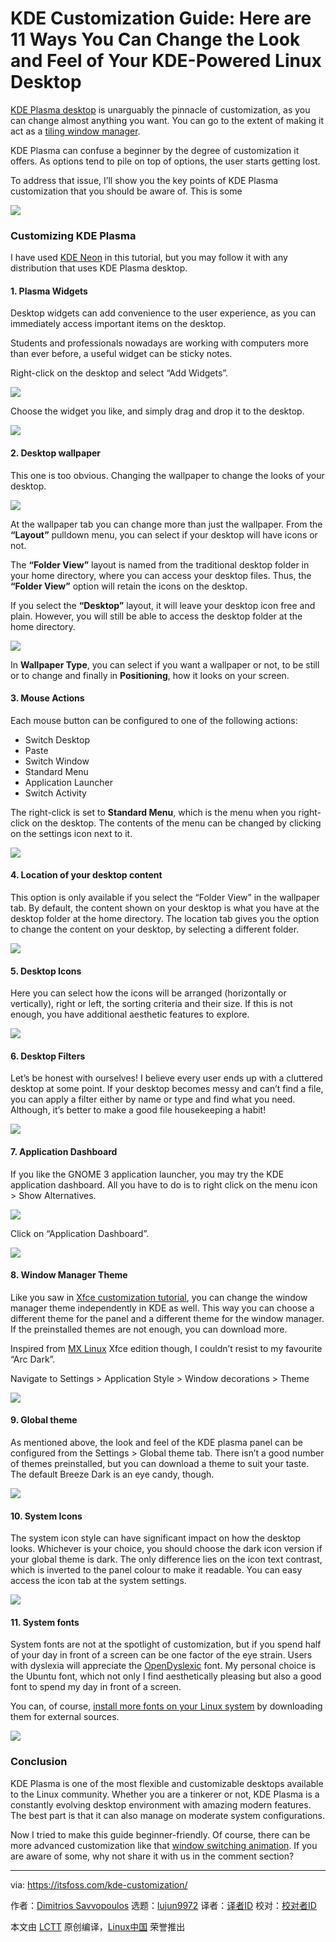 [#]: collector: (lujun9972)
[#]: translator: (wxy)
[#]: reviewer: ( )
[#]: publisher: ( )
[#]: url: ( )
[#]: subject: (KDE Customization Guide: Here are 11 Ways You Can Change the Look and Feel of Your KDE-Powered Linux Desktop)
[#]: via: (https://itsfoss.com/kde-customization/)
[#]: author: (Dimitrios Savvopoulos https://itsfoss.com/author/dimitrios/)

KDE Customization Guide: Here are 11 Ways You Can Change the Look and Feel of Your KDE-Powered Linux Desktop
======

[KDE Plasma desktop][1] is unarguably the pinnacle of customization, as you can change almost anything you want. You can go to the extent of making it act as a [tiling window manager][2].

KDE Plasma can confuse a beginner by the degree of customization it offers. As options tend to pile on top of options, the user starts getting lost.

To address that issue, I’ll show you the key points of KDE Plasma customization that you should be aware of. This is some

![][3]

### Customizing KDE Plasma

I have used [KDE Neon][4] in this tutorial, but you may follow it with any distribution that uses KDE Plasma desktop.

#### 1\. **Plasma Widgets**

Desktop widgets can add convenience to the user experience, as you can immediately access important items on the desktop.

Students and professionals nowadays are working with computers more than ever before, a useful widget can be sticky notes.

Right-click on the desktop and select “Add Widgets”.

![][5]

Choose the widget you like, and simply drag and drop it to the desktop.

![][6]

#### 2\. **Desktop wallpaper**

This one is too obvious. Changing the wallpaper to change the looks of your desktop.

![][7]

At the wallpaper tab you can change more than just the wallpaper. From the **“Layout”** pulldown menu, you can select if your desktop will have icons or not.

The **“Folder View”** layout is named from the traditional desktop folder in your home directory, where you can access your desktop files. Thus, the **“Folder View”** option will retain the icons on the desktop.

If you select the **“Desktop”** layout, it will leave your desktop icon free and plain. However, you will still be able to access the desktop folder at the home directory.

![][8]

In **Wallpaper Type**, you can select if you want a wallpaper or not, to be still or to change and finally in **Positioning**, how it looks on your screen.

#### 3\. Mouse Actions

Each mouse button can be configured to one of the following actions:

  * Switch Desktop
  * Paste
  * Switch Window
  * Standard Menu
  * Application Launcher
  * Switch Activity



The right-click is set to **Standard Menu**, which is the menu when you right-click on the desktop. The contents of the menu can be changed by clicking on the settings icon next to it.

![][9]

#### 4\. Location of your desktop content

This option is only available if you select the “Folder View” in the wallpaper tab. By default, the content shown on your desktop is what you have at the desktop folder at the home directory. The location tab gives you the option to change the content on your desktop, by selecting a different folder.

![][10]

#### 5\. Desktop Icons

Here you can select how the icons will be arranged (horizontally or vertically), right or left, the sorting criteria and their size. If this is not enough, you have additional aesthetic features to explore.

![][11]

#### 6\. Desktop Filters

Let’s be honest with ourselves! I believe every user ends up with a cluttered desktop at some point. If your desktop becomes messy and can’t find a file, you can apply a filter either by name or type and find what you need. Although, it’s better to make a good file housekeeping a habit!

![][12]

#### 7\. Application Dashboard

If you like the GNOME 3 application launcher, you may try the KDE application dashboard. All you have to do is to right click on the menu icon &gt; Show Alternatives.

![][13]

Click on “Application Dashboard”.

![][14]

#### 8\. Window Manager Theme

Like you saw in [Xfce customization tutorial][15], you can change the window manager theme independently in KDE as well. This way you can choose a different theme for the panel and a different theme for the window manager. If the preinstalled themes are not enough, you can download more.

Inspired from [MX Linux][16] Xfce edition though, I couldn’t resist to my favourite “Arc Dark”.

Navigate to Settings &gt; Application Style &gt; Window decorations &gt; Theme

![][17]

#### 9\. Global theme

As mentioned above, the look and feel of the KDE plasma panel can be configured from the Settings &gt; Global theme tab. There isn’t a good number of themes preinstalled, but you can download a theme to suit your taste. The default Breeze Dark is an eye candy, though.

![][18]

#### 10\. System Icons

The system icon style can have significant impact on how the desktop looks. Whichever is your choice, you should choose the dark icon version if your global theme is dark. The only difference lies on the icon text contrast, which is inverted to the panel colour to make it readable. You can easy access the icon tab at the system settings.

![][19]

#### 11\. System fonts

System fonts are not at the spotlight of customization, but if you spend half of your day in front of a screen can be one factor of the eye strain. Users with dyslexia will appreciate the [OpenDyslexic][20] font. My personal choice is the Ubuntu font, which not only I find aesthetically pleasing but also a good font to spend my day in front of a screen.

You can, of course, [install more fonts on your Linux system][21] by downloading them for external sources.

![][22]

### Conclusion

KDE Plasma is one of the most flexible and customizable desktops available to the Linux community. Whether you are a tinkerer or not, KDE Plasma is a constantly evolving desktop environment with amazing modern features. The best part is that it can also manage on moderate system configurations.

Now I tried to make this guide beginner-friendly. Of course, there can be more advanced customization like that [window switching ani][23][mation][23]. If you are aware of some, why not share it with us in the comment section?

--------------------------------------------------------------------------------

via: https://itsfoss.com/kde-customization/

作者：[Dimitrios Savvopoulos][a]
选题：[lujun9972][b]
译者：[译者ID](https://github.com/译者ID)
校对：[校对者ID](https://github.com/校对者ID)

本文由 [LCTT](https://github.com/LCTT/TranslateProject) 原创编译，[Linux中国](https://linux.cn/) 荣誉推出

[a]: https://itsfoss.com/author/dimitrios/
[b]: https://github.com/lujun9972
[1]: https://kde.org/plasma-desktop/
[2]: https://github.com/kwin-scripts/kwin-tiling
[3]: https://i0.wp.com/itsfoss.com/wp-content/uploads/2021/01/kde-neon-neofetch.png?resize=800%2C600&ssl=1
[4]: https://itsfoss.com/kde-neon-review/
[5]: https://i2.wp.com/itsfoss.com/wp-content/uploads/2021/01/16-kde-neon-add-widgets.png?resize=800%2C500&ssl=1
[6]: https://i1.wp.com/itsfoss.com/wp-content/uploads/2021/01/17-kde-neon-widgets.png?resize=800%2C768&ssl=1
[7]: https://i0.wp.com/itsfoss.com/wp-content/uploads/2021/01/1-kde-neon-configure-desktop.png?resize=800%2C500&ssl=1
[8]: https://i2.wp.com/itsfoss.com/wp-content/uploads/2021/01/2-kde-neon-wallpaper.png?resize=800%2C600&ssl=1
[9]: https://i0.wp.com/itsfoss.com/wp-content/uploads/2021/01/3-kde-neon-mouse-actions.png?resize=800%2C600&ssl=1
[10]: https://i2.wp.com/itsfoss.com/wp-content/uploads/2021/01/10-kde-neon-location.png?resize=800%2C650&ssl=1
[11]: https://i0.wp.com/itsfoss.com/wp-content/uploads/2021/01/4-kde-neon-desktop-icons.png?resize=798%2C635&ssl=1
[12]: https://i1.wp.com/itsfoss.com/wp-content/uploads/2021/01/11-kde-neon-desktop-icons-filter.png?resize=800%2C650&ssl=1
[13]: https://i0.wp.com/itsfoss.com/wp-content/uploads/2021/01/5-kde-neon-show-alternatives.png?resize=800%2C500&ssl=1
[14]: https://i0.wp.com/itsfoss.com/wp-content/uploads/2021/01/6-kde-neon-application-dashboard.png?resize=800%2C450&ssl=1
[15]: https://itsfoss.com/customize-xfce/
[16]: https://itsfoss.com/mx-linux-kde-edition/
[17]: https://i1.wp.com/itsfoss.com/wp-content/uploads/2021/01/12-kde-neon-window-manager.png?resize=800%2C512&ssl=1
[18]: https://i1.wp.com/itsfoss.com/wp-content/uploads/2021/01/15-kde-neon-global-theme.png?resize=800%2C524&ssl=1
[19]: https://i0.wp.com/itsfoss.com/wp-content/uploads/2021/01/13-kde-neon-system-icons.png?resize=800%2C524&ssl=1
[20]: https://www.opendyslexic.org/about
[21]: https://itsfoss.com/install-fonts-ubuntu/
[22]: https://i1.wp.com/itsfoss.com/wp-content/uploads/2021/01/14-kde-neon-fonts.png?resize=800%2C524&ssl=1
[23]: https://itsfoss.com/customize-task-switcher-kde/
